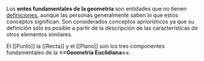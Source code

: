 Los **entes fundamentales de la geometría** son entidades que no tienen [definiciones](https://es.wikipedia.org/wiki/Definici%C3%B3n "Definición"), aunque las personas generalmente saben lo que estos conceptos significan. Son considerados conceptos apriorísticos ya que su definición sólo es posible a partir de la descripción de las características de otros elementos similares.

El [[Punto]] la [[Recta]] y el [[Plano]] son los tres componentes fundamentales de la **==Geometría Euclidiana==**.
